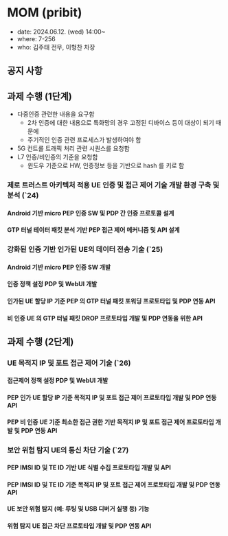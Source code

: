 # MOM (pribit)
- date: 2024.06.12. (wed) 14:00~
- where: 7-256
- who: 김주태 전무, 이형찬 차장

## 공지 사항


## 과제 수행 (1단계)
- 다중인증 관련한 내용을 요구함
  - 2차 인증에 대한 내용으로 특화망의 경우 고정된 디바이스 등이 대상이 되기 때문에
  - 주기적인 인증 관련 프로세스가 발생하여야 함
- 5G 컨트롤 트래픽 처리 관련 시퀀스를 요청함
- L7 인증/비인증의 기준을 요청함
  - 윈도우 기준으로 HW, 인증정보 등을 기반으로 hash 를 키로 함

### 제로 트러스트 아키텍처 적용 UE 인증 및 접근 제어 기술 개발 환경 구축 및 분석 (`24)
#### Android 기반 micro PEP 인증 SW 및 PDP 간 인증 프로토콜 설계
#### GTP 터널 테이터 패킷 분석 기반 PEP 접근 제어 메커니즘 및 API 설계

### 강화된 인증 기반 인가된 UE의 데이터 전송 기술 (`25)
#### Android 기반 micro PEP 인증 SW 개발
#### 인증 정책 설정 PDP 및 WebUI 개발
#### 인가된 UE 할당 IP 기준 PEP 의 GTP 터널 패킷 포워딩 프로토타입 및 PDP 연동 API
#### 비 인증 UE 의 GTP 터널 패킷 DROP 프로토타입 개발 및 PDP 연동을 위한 API

## 과제 수행 (2단계)

### UE 목적지 IP 및 포트 접근 제어 기술 (`26)
#### 접근제어 정책 설정 PDP 및 WebUI 개발
#### PEP 인가 UE 할당 IP 기준 목적지 IP 및 포트 접근 제어 프로토타입 개발 및 PDP 연동 API
#### PEP 비 인증 UE 기준 최소한 접근 권한 기반 목적지 IP 및 포트 접근 제어 프로토타입 개발 및 PDP 연동 API 

### 보안 위험 탐지 UE의 통신 차단 기술 (`27)
#### PEP IMSI ID 및 TE ID 기반 UE 식별 수집 프로토타입 개발 및 API
#### PEP IMSI ID 및 TE ID 기준 목적지 IP 및 포트 접근 제어 프로토타입 개발 및 PDP 연동 API
#### UE 보안 위험 탐지 (예: 루팅 및 USB 디버거 실행 등) 기능
#### 위험 탐지 UE 접근 차단 프로토타입 개발 및 PDP 연동 API

